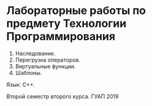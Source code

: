 # Лабораторные работы по предмету Технологии Программирования

1. Наследование.
2. Перегрузка операторов.
3. Виртуальные функции.
4. Шаблоны.

Язык: С++.

Второй семестр второго курса.
ГУАП 2019
